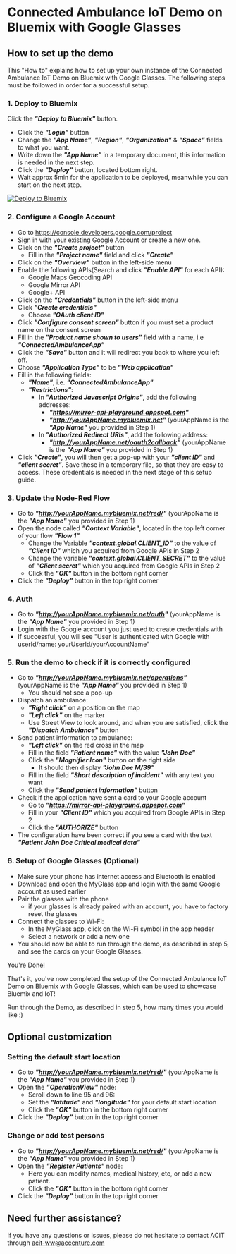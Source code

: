 # Connected Ambulance IoT Demo on Bluemix with Google Glasses

## How to set up the demo
This "How to" explains how to set up your own instance of the Connected Ambulance IoT Demo on Bluemix with Google Glasses.
The following steps must be followed in order for a successful setup.

### 1. Deploy to Bluemix
Click the ***"Deploy to Bluemix"*** button.
  - Click the ***"Login"*** button
  - Change the ***"App Name"***, ***"Region"***, ***"Organization"*** & ***"Space"*** fields to what you want.
  - Write down the ***"App Name"*** in a temporary document, this information is needed in the next step.
  - Click the ***"Deploy"*** button, located bottom right.
  - Wait approx 5min for the application to be deployed, meanwhile you can start on the next step.

[![Deploy to Bluemix](https://bluemix.net/deploy/button.png)](https://bluemix.net/deploy?repository=https://github.com/langz/connectedambulance.git)

### 2. Configure a Google Account
  - Go to https://console.developers.google.com/project
  - Sign in with your existing Google Account or create a new one.
  - Click on the ***"Create project"*** button
    - Fill in the ***"Project name"*** field and click ***"Create"***
  - Click on the ***"Overview"*** button in the left-side menu
  - Enable the following APIs(Search and click ***"Enable API"*** for each API):
    - Google Maps Geocoding API
    - Google Mirror API
    - Google+ API
  - Click on the ***"Credentials"*** button in the left-side menu
  - Click ***"Create credentials"***
    - Choose ***"OAuth client ID"***
  - Click ***"Configure consent screen"*** button if you must set a product name on the consent screen
  - Fill in the ***"Product name shown to users"*** field with a name, i.e ***"ConnectedAmbulanceApp"***
  - Click the ***"Save"*** button and it will redirect you back to where you left off.
  - Choose ***"Application Type"*** to be ***"Web application"***
  - Fill in the following fields:
    - ***"Name"***, i.e. ***"ConnectedAmbulanceApp"***
    - ***"Restrictions"***:
      - In ***"Authorized Javascript Origins"***, add the following addresses:
        - ***"https://mirror-api-playground.appspot.com"***
        - ***"http://yourAppName.mybluemix.net"*** (yourAppName is the ***"App Name"*** you provided in Step 1)
      - In ***"Authorized Redirect URIs"***, add the following address:
        - ***"http://yourAppName.net/oauth2callback"*** (yourAppName is the ***"App Name"*** you provided in Step 1)
  - Click ***"Create"***, you will then get a pop-up with your ***"client ID"*** and ***"client secret"***. Save these in a temporary file, so that they are easy to access. These credentials is needed in the next stage of this setup guide.

### 3. Update the Node-Red Flow
  - Go to ***"http://yourAppName.mybluemix.net/red/"*** (yourAppName is the ***"App Name"*** you provided in Step 1)
  - Open the node called ***"Context Variable"***, located in the top left corner of your flow ***"Flow 1"***
    - Change the Variable ***"context.global.CLIENT_ID"*** to the value of ***"Client ID"*** which you acquired from Google APIs in Step 2
    - Change the variable ***"context.global.CLIENT_SECRET"*** to the value of ***"Client secret"*** which you acquired from Google APIs in Step 2
    - Click the ***"OK"*** button in the bottom right corner
  - Click the ***"Deploy"*** button in the top right corner

### 4. Auth
  - Go to ***"http://yourAppName.mybluemix.net/auth"*** (yourAppName is the ***"App Name"*** you provided in Step 1)
  - Login with the Google account you just used to create credentials with
  - If successful, you will see "User is authenticated with Google with userId/name: yourUserId/yourAccountName"

### 5. Run the demo to check if it is correctly configured
  - Go to ***"http://yourAppName.mybluemix.net/operations"*** (yourAppName is the ***"App Name"*** you provided in Step 1)
    - You should not see a pop-up
  - Dispatch an ambulance:
    - ***"Right click"*** on a position on the map
    - ***"Left click"*** on the marker
    - Use Street View to look around, and when you are satisfied, click the ***"Dispatch Ambulance"*** button
  - Send patient information to ambulance:
    - ***"Left click"*** on the red cross in the map
    - Fill in the field ***"Patient name"*** with the value ***"John Doe"***
    - Click the ***"Magnifier Icon"*** button on the right side
      - It should then display ***"John Doe M/39"***
    - Fill in the field ***"Short description of incident"*** with any text you want
    - Click the ***"Send patient information"*** button
  - Check if the application have sent a card to your Google account
    - Go to ***"https://mirror-api-playground.appspot.com"***
    - Fill in your ***"Client ID"*** which you acquired from Google APIs in Step 2
    - Click the ***"AUTHORIZE"*** button
  - The configuration have been correct if you see a card with the text ***"Patient John Doe Critical medical data"***

### 6. Setup of Google Glasses (Optional)
  - Make sure your phone has internet access and Bluetooth is enabled
  - Download and open the MyGlass app and login with the same Google account as used earlier
  - Pair the glasses with the phone
    - if your glasses is already paired with an account, you have to factory reset the glasses
  - Connect the glasses to Wi-Fi:
    - In the MyGlass app, click on the Wi-Fi symbol in the app header
    - Select a network or add a new one
  -  You should now be able to run through the demo, as described in step 5, and see the cards on your Google Glasses.

  You're Done!

  That's it, you've now completed the setup of the Connected Ambulance IoT Demo on Bluemix with Google Glasses, which can be used to showcase Bluemix and IoT!

  Run through the Demo, as described in step 5, how many times you would like :)

## Optional customization  
### Setting the default start location
  - Go to ***"http://yourAppName.mybluemix.net/red/"*** (yourAppName is the ***"App Name"*** you provided in Step 1)
  - Open the ***"OperationView"*** node:
    - Scroll down to line 95 and 96:
    - Set the ***"latitude"*** and ***"longitude"*** for your default start location
    - Click the ***"OK"*** button in the bottom right corner
  - Click the ***"Deploy"*** button in the top right corner

### Change or add test persons
  - Go to ***"http://yourAppName.mybluemix.net/red/"*** (yourAppName is the ***"App Name"*** you provided in Step 1)
  - Open the ***"Register Patients"*** node:
    - Here you can modify names, medical history, etc, or add a new patient.
    - Click the ***"OK"*** button in the bottom right corner
  - Click the ***"Deploy"*** button in the top right corner

  ## Need further assistance?
  If you have any questions or issues, please do not hesitate to contact ACIT through acit-ww@accenture.com
